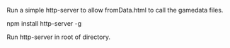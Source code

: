 Run a simple http-server to allow fromData.html to call the gamedata files.

npm install http-server -g

Run http-server in root of directory.